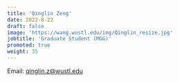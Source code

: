 ```yaml
---
title: 'Qinglin Zeng'
date: 2022-8-22
draft: false
image: 'https://wang.wustl.edu/img/Qinglin_resize.jpg'
jobtitle: 'Graduate Student (MGG)'
promoted: true
weight: 35
---
```

Email: qinglin.z@wustl.edu
